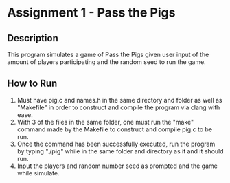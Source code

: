 # Assignment 1 - Pass the Pigs

## Description
This program simulates a game of Pass the Pigs given user input of the amount of players participating and the random seed to run the game. 

## How to Run
1. Must have pig.c and names.h in the same directory and folder as well as "Makefile" in order to construct and compile the program via clang with ease. 
2. With 3 of the files in the same folder, one must run the "make" command made by the Makefile to construct and compile pig.c to be run.
3. Once the command has been successfully executed, run the program by typing "./pig" while in the same folder and directory as it and it should run.
4. Input the players and random number seed as prompted and the game while simulate.
